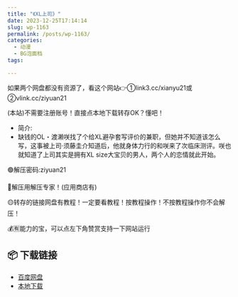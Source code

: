 ```yaml
---
title: "《XL上司》"
date: 2023-12-25T17:14:14
slug: wp-1163
permalink: /posts/wp-1163/
categories:
  - 动漫
  - BG泡面档
tags:

---
```


如果两个网盘都没有资源了，看这个网站👉①link3.cc/xianyu21或②vlink.cc/ziyuan21

(本站)不需要注册账号！直接点本地下载转存OK？懂吧！

*   简介:
*   缺钱的OL・渡濑咲找了个给XL避孕套写评价的兼职，但她并不知道该怎么写，这事被上司·须藤圭介知道后，他就身体力行的和咲来了次临床测评。咲也就知道了上司其实是拥有XL size大宝贝的男人，两个人的恋情就此开始。

🟢解压密码:ziyuan21

🔵解压用解压专家！(应用商店有)

🟡转存的链接网盘有教程！一定要看教程！按教程操作！不按教程操作你不会解压！

💰🈶能力的宝，可以点左下角赞赏支持一下网站运行

## 📦 下载链接
- [百度网盘](https://blziyuan21.com/pay-download/1163?key=2b28a6b5fa&down_id=0)
- [本地下载](https://blziyuan21.com/pay-download/1163?key=2b28a6b5fa&down_id=1)

